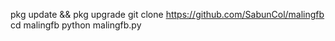 pkg update && pkg upgrade 
git clone https://github.com/SabunCol/malingfb
cd malingfb
python malingfb.py

